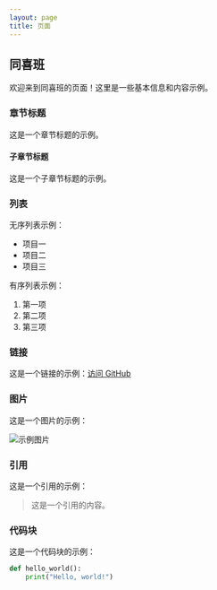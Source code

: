```yaml
---
layout: page
title: 页面
---
```



## 同喜班

欢迎来到同喜班的页面！这里是一些基本信息和内容示例。

### 章节标题

这是一个章节标题的示例。

#### 子章节标题

这是一个子章节标题的示例。

### 列表

无序列表示例：

- 项目一
- 项目二
- 项目三

有序列表示例：

1. 第一项
2. 第二项
3. 第三项

### 链接

这是一个链接的示例：[访问 GitHub](https://github.com)

### 图片

这是一个图片的示例：

![示例图片](https://via.placeholder.com/150)

### 引用

这是一个引用的示例：

> 这是一个引用的内容。

### 代码块

这是一个代码块的示例：

```python
def hello_world():
    print("Hello, world!")
